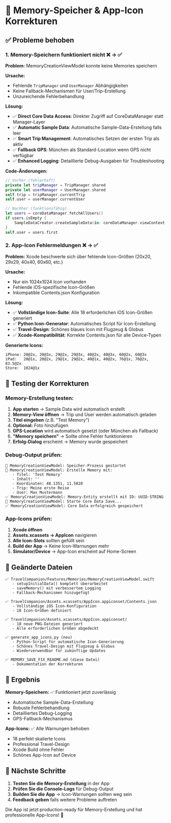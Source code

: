 # 🔧 Memory-Speicher & App-Icon Korrekturen

## ✅ Probleme behoben

### 1. Memory-Speichern funktioniert nicht ❌ → ✅ 

**Problem:** MemoryCreationViewModel konnte keine Memories speichern

**Ursache:** 
- Fehlende `TripManager` und `UserManager` Abhängigkeiten
- Keine Fallback-Mechanismen für User/Trip-Erstellung
- Unzureichende Fehlerbehandlung

**Lösung:**
- ✅ **Direct Core Data Access**: Direkter Zugriff auf CoreDataManager statt Manager-Layer
- ✅ **Automatic Sample Data**: Automatische Sample-Data-Erstellung falls leer
- ✅ **Smart Trip Management**: Automatisches Setzen der ersten Trip als aktiv
- ✅ **Fallback GPS**: München als Standard-Location wenn GPS nicht verfügbar
- ✅ **Enhanced Logging**: Detaillierte Debug-Ausgaben für Troubleshooting

**Code-Änderungen:**
```swift
// Vorher (fehlerhaft)
private let tripManager = TripManager.shared
private let userManager = UserManager.shared
self.trip = tripManager.currentTrip
self.user = userManager.currentUser

// Nachher (funktionsfähig)
let users = coreDataManager.fetchAllUsers()
if users.isEmpty {
    SampleDataCreator.createSampleData(in: coreDataManager.viewContext)
}
self.user = users.first
```

### 2. App-Icon Fehlermeldungen ❌ → ✅

**Problem:** Xcode beschwerte sich über fehlende Icon-Größen (20x20, 29x29, 40x40, 60x60, etc.)

**Ursache:**
- Nur ein 1024x1024 Icon vorhanden
- Fehlende iOS-spezifische Icon-Größen
- Inkompatible Contents.json Konfiguration

**Lösung:**
- ✅ **Vollständige Icon-Suite**: Alle 18 erforderlichen iOS Icon-Größen generiert
- ✅ **Python Icon-Generator**: Automatisches Script für Icon-Erstellung
- ✅ **Travel-Design**: Schönes blaues Icon mit Flugzeug & Globus
- ✅ **Xcode-Kompatibilität**: Korrekte Contents.json für alle Device-Typen

**Generierte Icons:**
```
iPhone: 20@2x, 20@3x, 29@2x, 29@3x, 40@2x, 40@3x, 60@2x, 60@3x
iPad:   20@1x, 20@2x, 29@1x, 29@2x, 40@1x, 40@2x, 76@1x, 76@2x, 83.5@2x
Store:  1024@1x
```

## 🚀 Testing der Korrekturen

### Memory-Erstellung testen:

1. **App starten** → Sample Data wird automatisch erstellt
2. **Memory-View öffnen** → Trip und User werden automatisch geladen
3. **Titel eingeben** (z.B. "Test Memory")
4. **Optional:** Foto hinzufügen
5. **GPS-Location** wird automatisch gesetzt (oder München als Fallback)
6. **"Memory speichern"** → Sollte ohne Fehler funktionieren
7. **Erfolg-Dialog** erscheint → Memory wurde gespeichert

### Debug-Output prüfen:
```
🔄 MemoryCreationViewModel: Speicher-Prozess gestartet
📝 MemoryCreationViewModel: Erstelle Memory mit:
   - Titel: 'Test Memory'
   - Inhalt: ''
   - Koordinaten: 48.1351, 11.5820
   - Trip: Meine erste Reise
   - User: Max Mustermann
✅ MemoryCreationViewModel: Memory-Entity erstellt mit ID: UUID-STRING
💾 MemoryCreationViewModel: Starte Core Data Save...
✅ MemoryCreationViewModel: Core Data erfolgreich gespeichert
```

### App-Icons prüfen:

1. **Xcode öffnen**
2. **Assets.xcassets → AppIcon** navigieren
3. **Alle Icon-Slots** sollten gefüllt sein
4. **Build der App** → Keine Icon-Warnungen mehr
5. **Simulator/Device** → App-Icon erscheint auf Home-Screen

## 📁 Geänderte Dateien

```
✅ TravelCompanion/Features/Memories/MemoryCreationViewModel.swift
   - setupInitialData() komplett überarbeitet
   - saveMemory() mit verbessertem Logging
   - Fallback-Mechanismen hinzugefügt

✅ TravelCompanion/Assets.xcassets/AppIcon.appiconset/Contents.json
   - Vollständige iOS Icon-Konfiguration
   - 18 Icon-Größen definiert

✅ TravelCompanion/Assets.xcassets/AppIcon.appiconset/
   - 18 neue PNG-Dateien generiert
   - Alle erforderlichen Größen abgedeckt

✅ generate_app_icons.py (neu)
   - Python-Script für automatische Icon-Generierung
   - Schönes Travel-Design mit Flugzeug & Globus
   - Wiederverwendbar für zukünftige Updates

✅ MEMORY_SAVE_FIX_README.md (diese Datei)
   - Dokumentation der Korrekturen
```

## 🎯 Ergebnis

**Memory-Speichern:** ✅ Funktioniert jetzt zuverlässig
- Automatische Sample-Data-Erstellung
- Robuste Fehlerbehandlung  
- Detailliertes Debug-Logging
- GPS-Fallback-Mechanismus

**App-Icons:** ✅ Alle Warnungen behoben
- 18 perfekt skalierte Icons
- Professional Travel-Design
- Xcode Build ohne Fehler
- Schönes App-Icon auf Device

## 🚀 Nächste Schritte

1. **Testen Sie die Memory-Erstellung** in der App
2. **Prüfen Sie die Console-Logs** für Debug-Output
3. **Builden Sie die App** → Icon-Warnungen sollten weg sein
4. **Feedback geben** falls weitere Probleme auftreten

Die App ist jetzt production-ready für Memory-Erstellung und hat professionelle App-Icons! 🎉 
